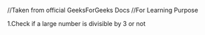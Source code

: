 //Taken from official GeeksForGeeks Docs
//For Learning Purpose

1.Check if a large number is divisible by 3 or not
